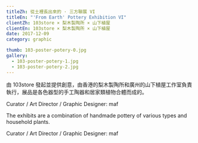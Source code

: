 ```yaml
---
titleZh: 從土裡長出來的 · 三方聯展 VI
titleEn: "'From Earth' Pottery Exhibition VI"
clientZh: 103store × 梨木製陶所 × 山下植屋
clientEn: 103store × 梨木製陶所 × 山下植屋
date: 2017-12-09
category: graphic

thumb: 103-poster-potery-0.jpg
gallery:
  - 103-poster-potery-1.jpg
  - 103-poster-potery-2.jpg
---
```


由 103store 發起並提供創意，由香港的梨木製陶所和廣州的山下植屋工作室負責執行，展品是各色器型的手工陶器和居家類植物合體而成的。

Curator / Art Director / Graphic Designer: maf

<!-- lang -->

The exhibits are a combination of handmade pottery of various types and household plants.

Curator / Art Director / Graphic Designer: maf
